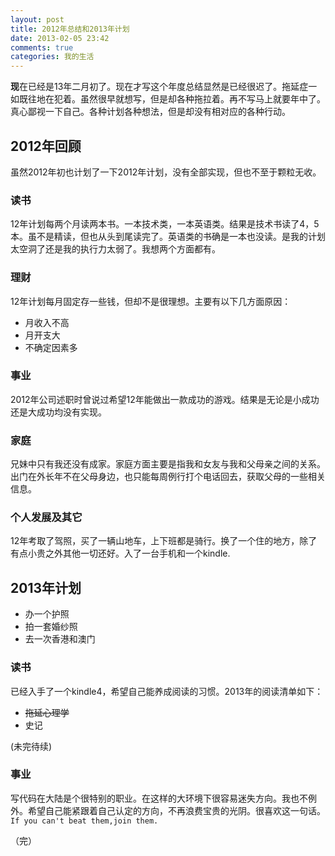 ```yaml
---
layout: post
title: 2012年总结和2013年计划
date: 2013-02-05 23:42
comments: true
categories: 我的生活
---
```

**现**在已经是13年二月初了。现在才写这个年度总结显然是已经很迟了。拖延症一如既往地在犯着。虽然很早就想写，但是却各种拖拉着。再不写马上就要年中了。真心鄙视一下自己。各种计划各种想法，但是却没有相对应的各种行动。

## 2012年回顾

虽然2012年初也计划了一下2012年计划，没有全部实现，但也不至于颗粒无收。  

### 读书
12年计划每两个月读两本书。一本技术类，一本英语类。结果是技术书读了4，5本。虽不是精读，但也从头到尾读完了。英语类的书确是一本也没读。是我的计划太空洞了还是我的执行力太弱了。我想两个方面都有。

<!-- more -->

### 理财
12年计划每月固定存一些钱，但却不是很理想。主要有以下几方面原因：

- 月收入不高
- 月开支大
- 不确定因素多

### 事业
2012年公司述职时曾说过希望12年能做出一款成功的游戏。结果是无论是小成功还是大成功均没有实现。

### 家庭
兄妹中只有我还没有成家。家庭方面主要是指我和女友与我和父母亲之间的关系。出门在外长年不在父母身边，也只能每周例行打个电话回去，获取父母的一些相关信息。

### 个人发展及其它
12年考取了驾照，买了一辆山地车，上下班都是骑行。换了一个住的地方，除了有点小贵之外其他一切还好。入了一台手机和一个kindle. 

## 2013年计划

- 办一个护照
- 拍一套婚纱照
- 去一次香港和澳门

### 读书
已经入手了一个kindle4，希望自己能养成阅读的习惯。2013年的阅读清单如下：

- <del>拖延心理学</del>
- 史记

(未完待续)

### 事业
写代码在大陆是个很特别的职业。在这样的大环境下很容易迷失方向。我也不例外。希望自己能紧跟着自己认定的方向，不再浪费宝贵的光阴。很喜欢这一句话。`If you can't beat them,join them.`

（完）
